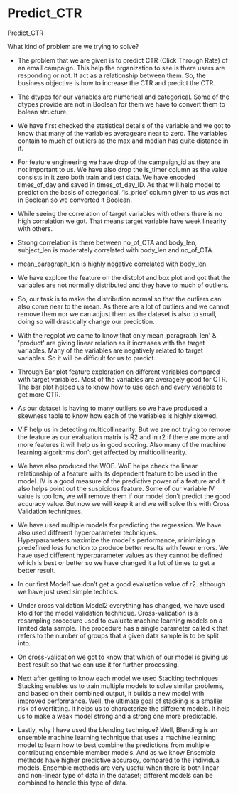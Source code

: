 # Predict_CTR
Predict_CTR

What kind of problem are we trying to solve?
* The problem that we are given is to predict CTR (Click Through Rate) of an email campaign. This help the organization to see is there users are responding or not. It act as a relationship between them. So, the business objective is how to increase the CTR and predict the CTR.
* The dtypes for our variables are numerical and categorical. Some of the dtypes provide are not in Boolean for them we have to convert them to bolean structure.
* We have first checked the statistical details of the variable and we got to know that many of the variables averageare near to zero. The variables contain to much of outliers as the max and median has quite distance in it. 
* For feature engineering we have drop of the campaign_id as they are not important to us. We have also drop the is_timer column as the value consists in it zero both train and test data. We have encoded times_of_day and saved in times_of_day_ID. As that will help model to predict on the basis of categorical. ‘is_price’ column given to us was not in Boolean so we converted it Boolean. 
* While seeing the correlation of target variables with others there is no high correlation we got. That means target variable have week linearity with others.
* Strong correlation is there between no_of_CTA and body_len, subject_len is moderately correlated with body_len and no_of_CTA.
* mean_paragraph_len is highly negative correlated with body_len.
* We have explore the feature on the distplot and box plot and got that the variables are not normally distributed and they have to much of outliers.
* So, our task is to make the distribution normal so that the outliers can also come near to the mean. As there are a lot of outliers and we cannot remove them nor we can adjust them as the dataset is also to small, doing so will drastically change our prediction. 

* With the regplot we came to know that only mean_paragraph_len' & 'product' are giving linear relation as it increases with the target variables. Many of the variables are negatively related to target variables. So it will be difficult for us to predict.
* Through Bar plot feature exploration on different variables compared with target variables. Most of the variables are averagely good for CTR. The bar plot helped us to know how to use each and every variable to get more CTR.
* As our dataset is having to many outliers so we have produced a skewness table to know how each of the variables is highly skewed.
* VIF help us in detecting multicollinearity. But we are not trying to remove the feature as our evaluation matrix is R2 and in r2 if there are more and more features it will help us in good scoring. Also many of the machine learning algorithms don’t get affected by multicollinearity.
* We have also produced the WOE. WoE helps check the linear relationship of a feature with its dependent feature to be used in the model. IV is a good measure of the predictive power of a feature and it also helps point out the suspicious feature. Some of our variable IV value is too low, we will remove them if our model don’t predict the good accuracy value. But now we will keep it and we will solve this with Cross Validation techniques.
* We have used multiple models for predicting the regression. We have also used different hyperparameter techniques. Hyperparameters maximize the model's performance, minimizing a predefined loss function to produce better results with fewer errors. We have used different hyperparameter values as they cannot be defined which is best or better so we have changed it a lot of times to get a better result. 
* In our first Model1 we don’t get a good evaluation value of r2. although we have just used simple techtics.
* Under cross validation Model2 everything has changed, we have used kfold for the model validation technique. Cross-validation is a resampling procedure used to evaluate machine learning models on a limited data sample. The procedure has a single parameter called k that refers to the number of groups that a given data sample is to be split into.          
* On cross-validation we got to know that which of our model is giving us best result so that we can use it for further processing. 
* Next after getting to know each model we used Stacking techniques Stacking enables us to train multiple models to solve similar problems, and based on their combined output, it builds a new model with improved performance. Well, the ultimate goal of stacking is a smaller risk of overfitting. It helps us to characterize the different models. It help us to make a weak model strong and a strong one more predictable.
* Lastly, why I have used the blending technique? Well, Blending is an ensemble machine learning technique that uses a machine learning model to learn how to best combine the predictions from multiple contributing ensemble member models. And as we know Ensemble methods have higher predictive accuracy, compared to the individual models. Ensemble methods are very useful when there is both linear and non-linear type of data in the dataset; different models can be combined to handle this type of data. 


